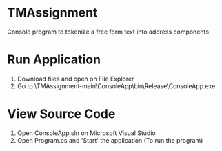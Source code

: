 # TMAssignment
Console program to tokenize a free form text into address components

# Run Application
1. Download files and open on File Explorer
2. Go to \TMAssignment-main\ConsoleApp\bin\Release\ConsoleApp.exe

# View Source Code
1. Open ConsoleApp.sln on Microsoft Visual Studio
2. Open Program.cs and 'Start' the application (To run the program)
